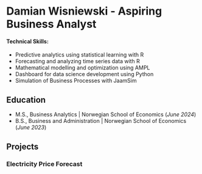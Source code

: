 # Damian Wisniewski - Aspiring Business Analyst

#### Technical Skills:
  - Predictive analytics using statistical learning with R
  - Forecasting and analyzing time series data with R
  - Mathematical modelling and optimization using AMPL
  - Dashboard for data science development using Python
  - Simulation of Business Processes with JaamSim

## Education						       		
- M.S., Business Analytics	| Norwegian School of Economics (_June 2024_)	 			        		
- B.S., Business and Administration | Norwegian School of Economics (_June 2023_)

## Projects
### Electricity Price Forecast
